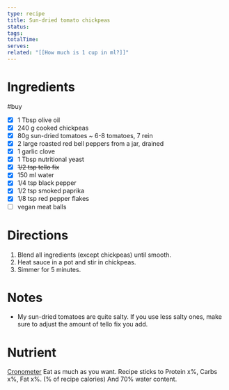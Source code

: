 ```yaml
---
type: recipe
title: Sun-dried tomato chickpeas
status: 
tags: 
totalTime: 
serves: 
related: "[[How much is 1 cup in ml?]]"
---
```

# Ingredients
#buy
- [x] 1 Tbsp olive oil
- [x] 240 g cooked chickpeas
- [x] 80g sun-dried tomatoes ~ 6-8 tomatoes, 7 rein 
- [x] 2 large roasted red bell peppers from a jar, drained
- [x] 1 garlic clove
- [x] 1 Tbsp nutritional yeast
- [x] ~~1/2 tsp tello fix~~
- [x] 150 ml water
- [x] 1/4 tsp black pepper
- [x] 1/2 tsp smoked paprika
- [x] 1/8 tsp red pepper flakes
- [ ] vegan meat balls
# Directions
1. Blend all ingredients (except chickpeas) until smooth.
2. Heat sauce in a pot and stir in chickpeas.
3. Simmer for 5 minutes.
# Notes
- My sun-dried tomatoes are quite salty. If you use less salty ones, make sure to adjust the amount of tello fix you add.
# Nutrient
[Cronometer](https://cronometer.com/#custom-meals)
Eat as much as you want.
Recipe sticks to Protein x%, Carbs x%, Fat x%. (% of recipe calories) And 70% water content.